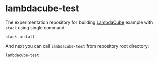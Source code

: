 # lambdacube-test

The experimentation repository for building [LambdaCube](http://lambdacube3d.com) example with `stack` using single command:

```
stack install
```

And next you can call `lambdacube-test` from repository root directory:

```
lambdacube-test
```
